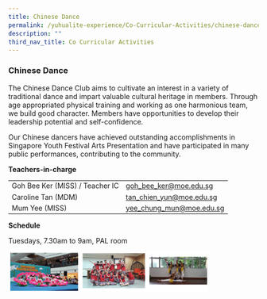 ```yaml
---
title: Chinese Dance
permalink: /yuhualite-experience/Co-Curricular-Activities/chinese-dance
description: ""
third_nav_title: Co Curricular Activities
---
```

### Chinese Dance

The Chinese Dance Club aims to cultivate an interest in a variety of traditional dance and impart valuable cultural heritage in members. Through age appropriated physical training and working as one harmonious team, we build good character. Members have opportunities to develop their leadership potential and self-confidence.

Our Chinese dancers have achieved outstanding accomplishments in Singapore Youth Festival Arts Presentation and have participated in many public performances, contributing to the community.

**Teachers-in-charge**

|  |  |
|---|---|
| Goh Bee Ker (MISS) / Teacher IC | goh_bee_ker@moe.edu.sg |
| Caroline Tan (MDM) | tan_chien_yun@moe.edu.sg |
| Mum Yee (MISS) | yee_chung_mun@moe.edu.sg |

**Schedule**

Tuesdays, 7.30am to 9am, PAL room

<img src="/images/cca5.png" 
     style="width:80%">